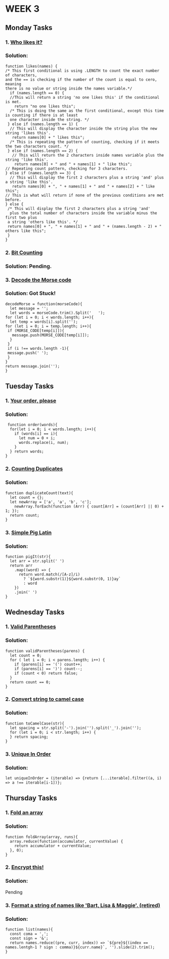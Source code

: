 # WEEK 3

## Monday Tasks

### 1. [Who likes it?](https://www.codewars.com/kata/5266876b8f4bf2da9b000362)

### Solution:
    function likes(names) {
    /* This first conditional is using .LENGTH to count the exact number of characters,
    and the == is checking if the number of the count is equal to cero, meaning
    there is no value or string inside the names variable.*/
      if (names.length == 0) {
      //This will return a string 'no one likes this' if the conditional is met.
        return "no one likes this";
      /* This is doing the same as the first conditional, except this time is counting if there is at least
      one character inside the string. */
     } else if (names.length == 1) {
      // This will display the character inside the string plus the new string 'likes this'.
       return names[0] + " likes this";
      /* This is repeating the pattern of counting, checking if it meets the two characters count. */
     } else if (names.length == 2) {
       // This will return the 2 characters inside names variable plus the string 'like this'.
        return names[0] + " and " + names[1] + " like this";
    // Repeating count pattern, checking for 3 characters.
    } else if (names.length == 3) {
      // This will display the first 2 characters plus a string 'and' plus a string 'like this'.
       return names[0] + ", " + names[1] + " and " + names[2] + " like this";
    // This is what will return if none of the previous conditions are met before.
    } else {
     /* This will display the first 2 characters plus a string 'and'
      plus the total number of characters inside the variable minus the first two plus
     a string 'others like this'. */
     return names[0] + ", " + names[1] + " and " + (names.length - 2) + " others like this";
     }
    }

### 2. [Bit Counting](https://www.codewars.com/kata/526571aae218b8ee490006f4)

### Solution: Pending.


### 3. [Decode the Morse code](https://www.codewars.com/kata/54b724efac3d5402db00065e)

### Solution: Got Stuck!

    decodeMorse = function(morseCode){
      let message = '';
      let words = morseCode.trim().Split('   ');
    for (let i = 0; i < words.length; i++){
      let temp = words[i].split('');
    for (let i = 0; i = temp.length; i++){
     if (MORSE_CODE[temp[i]]){
       message.push(MORSE_CODE[temp[i]]);
      }
     }
     if (i !== words.length -1){
     message.push(' ');
     }
    }
    return message.join('');
    }




<!--     morseCode = morseCode.trim();
    let refinedData = morseCode.split('   ');
    let result = [];
  
    for (let i = 0; i < refinedData.length; i++) {
    let temp = refinedData[i].split(' ');
    for (let j = 0; j < temp.length; j++) {
      if (MORSE_CODE[temp[j]]) {
        result.push(MORSE_CODE[temp[j]]);
      }
    }
    
    if (i !== refinedData.length - 1) {
    result.push(' ');
    }
      }
     return result.join('');
    } -->


## Tuesday Tasks

### 1. [Your order, please](https://www.codewars.com/kata/55c45be3b2079eccff00010f)

### Solution:
     function order(words){
      for(let i = 0; i < words.length; i++){
        if (words[i] == i){
          let num = 0 + i;
          words.replace(i, num);
        }
      } return words;
    }

### 2. [Counting Duplicates](https://www.codewars.com/kata/54bf1c2cd5b56cc47f0007a1)

### Solution:
    function duplicateCount(text){
      let count = {};
      let newArray = ['a', 'a', 'b', 'c'];
        newArray.forEach(function (Arr) { count[Arr] = (count[Arr] || 0) + 1; });
      return count;
    }

### 3. [Simple Pig Latin](https://www.codewars.com/kata/520b9d2ad5c005041100000f)

### Solution:
    function pigIt(str){  
      let arr = str.split(' ')
      return arr
        .map((word) => {
          return word.match(/[A-z]/i)
            ? `${word.substr(1)}${word.substr(0, 1)}ay`
            : word
        })
        .join(' ')
    }

## Wednesday Tasks

### 1. [Valid Parentheses](https://www.codewars.com/kata/52774a314c2333f0a7000688)

### Solution:
    function validParentheses(parens) {
      let count = 0;
      for ( let i = 0; i < parens.length; i++) {
        if (parens[i] == '(') count++;
        if (parens[i] == ')') count--;
        if (count < 0) return false;
      }
      return count == 0;
    }


### 2. [Convert string to camel case](https://www.codewars.com/kata/517abf86da9663f1d2000003)

### Solution:
    function toCamelCase(str){
      let spacing = str.split('-').join('').split('_').join('');
      for (let i = 0; i < str.length; i++) {
      } return spacing;
    }

### 3. [Unique In Order](https://www.codewars.com/kata/54e6533c92449cc251001667)

### Solution:
    let uniqueInOrder = (iterable) => {return [...iterable].filter((a, i) => a !== iterable[i-1])};

## Thursday Tasks

### 1. [Fold an array](https://www.codewars.com/kata/57ea70aa5500adfe8a000110)

### Solution:
    function foldArray(array, runs){
      array.reduce(function(accumulator, currentValue) {
        return accumulator + currentValue;
      }, 0);
    }

### 2. [Encrypt this!](https://www.codewars.com/kata/5848565e273af816fb000449)

### Solution:
Pending

### 3. [Format a string of names like 'Bart, Lisa & Maggie'. (retired)](https://www.codewars.com/kata/53368a47e38700bd8300030d)

### Solution:
    function list(names){
      const coma = ',';
      const sign = '&';
      return names.reduce((pre, curr, index)) => `${pre}${(index == names.lentgh-1 ? sign : comma)}${curr.name}`, '').slide(2).trim();
    }
